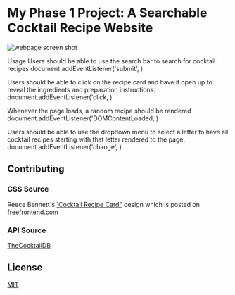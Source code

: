 # My Phase 1 Project: A Searchable Cocktail Recipe Website  

![webpage screen shot](https://user-images.githubusercontent.com/61669622/193164968-205f3018-b397-46f1-bd5e-e1ca92cce506.png)

Usage
Users should be able to use the search bar to search for cocktail recipes
document.addEventListener('submit', )

Users should be able to click on the recipe card and have it open up to reveal the ingredients and preparation instructions.
document.addEventListener('click, )

Whenever the page loads, a random recipe should be rendered
document.addEventListener('DOMContentLoaded, )

Users should be able to use the dropdown menu to select a letter to have all cocktail recipes starting with that letter rendered to the page.
document.addEventListener('change', )

## Contributing
### CSS Source 
Reece Bennett's ['Cocktail Recipe Card"](https://codepen.io/reece-bennett/pen/bqmaWy) design which is posted on [freefrontend.com](https://freefrontend.com/css-recipe-cards/)
### API Source
[TheCocktailDB](https://www.thecocktaildb.com/api.php) 

## License
[MIT](https://choosealicense.com/licenses/mit/)